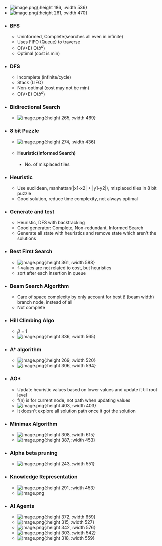 - ![image.png](../assets/image_1740239847606_0.png){:height 186, :width 536}
- ![image.png](../assets/image_1740240121740_0.png){:height 261, :width 470}
- ### BFS
	- Uninformed, Complete(searches all even in infinite)
	- Uses FIFO (Queue) to traverse
	- O(V+E) O($b^d$)
	- Optimal (cost is min)
- ### DFS
	- Incomplete (infinite/cycle)
	- Stack (LIFO)
	- Non-optimal (cost may not be min)
	- O(V+E) O($b^d$)
- ### Bidirectional Search
	- ![image.png](../assets/image_1740241455698_0.png){:height 265, :width 469}
- ### 8 bit Puzzle
	- ![image.png](../assets/image_1740241883697_0.png){:height 274, :width 436}
	- #### Heuristic(Informed Search)
		- No. of misplaced tiles
- ### Heuristic
	- Use euclidean, manhattan(|x1-x2| + |y1-y2|), misplaced tiles in 8 bit puzzle
	- Good solution, reduce time complexity, not always optimal
- ### Generate and test
	- Heuristic, DFS with backtracking
	- Good generator: Complete, Non-redundant, Informed Search
	- Generate all state with heuristics and remove state which aren't the solutions
- ### Best First Search
	- ![image.png](../assets/image_1740432836468_0.png){:height 361, :width 588}
	- f-values are not related to cost, but heuristics
	- sort after each insertion in queue
- ### Beam Search Algorithm
	- Care of space complexity by only account for best $\beta$ (beam width) branch node, instead of all
	- Not complete
- ### Hill Climbing Algo
	- $\beta$ = 1
	- ![image.png](../assets/image_1740435246307_0.png){:height 336, :width 565}
- ### A* algorithm
	- ![image.png](../assets/image_1740435794625_0.png){:height 269, :width 520}
	- ![image.png](../assets/image_1740438266856_0.png){:height 306, :width 594}
- ### AO*
	- Update heuristic values based on lower values and update it till root level
	- f(n) is for current node, not path when updating values
	- ![image.png](../assets/image_1740441626799_0.png){:height 403, :width 403}
	- It doesn't explore all solution path once it got the solution
- ### Minimax Algorithm
	- ![image.png](../assets/image_1740444270401_0.png){:height 308, :width 615}
	- ![image.png](../assets/image_1740444332377_0.png){:height 387, :width 453}
- ### Alpha beta pruning
	- ![image.png](../assets/image_1740445236566_0.png){:height 243, :width 551}
- ### Knowledge Representation
	- ![image.png](../assets/image_1740446813565_0.png){:height 291, :width 453}
	- ![image.png](../assets/image_1740447270926_0.png)
- ### AI Agents
	- ![image.png](../assets/image_1740447791265_0.png){:height 372, :width 659}
	- ![image.png](../assets/image_1740448745058_0.png){:height 315, :width 527}
	- ![image.png](../assets/image_1740449088845_0.png){:height 342, :width 576}
	- ![image.png](../assets/image_1740450848954_0.png){:height 303, :width 542}
	- ![image.png](../assets/image_1740451084820_0.png){:height 318, :width 559}